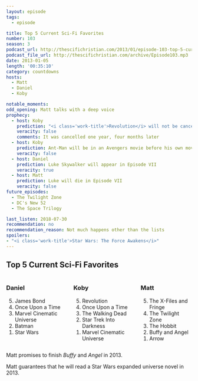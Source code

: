 ```yaml
---
layout: episode
tags:
  - episode

title: Top 5 Current Sci-Fi Favorites
number: 103
season: 3
podcast_url: http://thescifichristian.com/2013/01/episode-103-top-5-current-sci-fi-favorites/
podcast_file_url: http://thescifichristian.com/archive/Episode103.mp3
date: 2013-01-05
length: '00:35:10'
category: countdowns
hosts:
  - Matt
  - Daniel
  - Koby

notable_moments:
odd_opening: Matt talks with a deep voice
prophecy:
  - host: Koby
    prediction: "<i class='work-title'>Revolution</i> will not be canceled in two years"
    veracity: false
    comments: It was cancelled one year, four months later
  - host: Koby
    prediction: Ant-Man will be in an Avengers movie before his own movie
    veracity: false
  - host: Daniel
    prediction: Luke Skywalker will appear in Episode VII
    veracity: true
  - host: Matt
    prediction: Luke will die in Episode VII
    veracity: false
future_episodes:
  - The Twilight Zone
  - DC's New 52
  - The Space Trilogy

last_listen: 2018-07-30 
recommendation: no
recommendation_reason: Not much happens other than the lists
spoilers:
- "<i class='work-title'>Star Wars: The Force Awakens</i>"
---
```


<div class="top-five">
  <h2 class="has-text-centered">Top 5 Current Sci-Fi Favorites</h2>
  <div class="columns">
    <div class="column daniel">
      <h3>Daniel</h3>
      <ol reversed>
        <li>James Bond
        <li>Once Upon a Time 
        <li>Marvel Cinematic Universe
        <li>Batman
        <li>Star Wars
      </ol>
    </div>
    <div class="column koby">
      <h3>Koby</h3>
      <ol reversed>
        <li>Revolution
        <li>Once Upon a Time
        <li>The Walking Dead
        <li>Star Trek Into Darkness
        <li>Marvel Cinematic Universe
      </ol>
    </div>
    <div class="column matt">
      <h3>Matt</h3>
      <ol reversed>
        <li>The X-Files and Fringe
        <li>The Twilight Zone
        <li>The Hobbit
        <li>Buffy and Angel
        <li>Arrow
      </ol>
    </div>
  </div>
</div>

Matt promises to finish <i class="work-title">Buffy</i> and <i class="work-title">Angel</i> in 2013.

Matt guarantees that he will read a Star Wars expanded universe novel in 2013.
